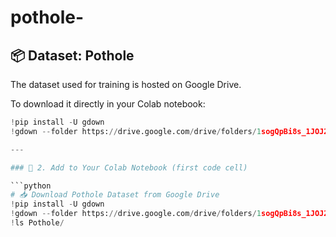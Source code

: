 # pothole-
## 📦 Dataset: Pothole

The dataset used for training is hosted on Google Drive.

To download it directly in your Colab notebook:

```python
!pip install -U gdown
!gdown --folder https://drive.google.com/drive/folders/1sogQpBi8s_1JOJ2Z1WCZCtKX7FzMzQdB --remaining-ok

---

### 📔 2. Add to Your Colab Notebook (first code cell)

```python
# 📥 Download Pothole Dataset from Google Drive
!pip install -U gdown
!gdown --folder https://drive.google.com/drive/folders/1sogQpBi8s_1JOJ2Z1WCZCtKX7FzMzQdB --remaining-ok
!ls Pothole/
